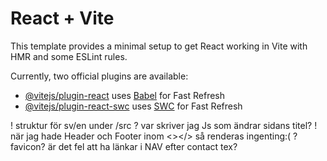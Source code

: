 # React + Vite

This template provides a minimal setup to get React working in Vite with HMR and some ESLint rules.

Currently, two official plugins are available:

- [@vitejs/plugin-react](https://github.com/vitejs/vite-plugin-react/blob/main/packages/plugin-react/README.md) uses [Babel](https://babeljs.io/) for Fast Refresh
- [@vitejs/plugin-react-swc](https://github.com/vitejs/vite-plugin-react-swc) uses [SWC](https://swc.rs/) for Fast Refresh


! struktur för sv/en under /src
? var skriver jag Js som ändrar sidans titel?
! när jag hade Header och Footer inom <></> så renderas ingenting:(
    ? favicon?
    är det fel att ha länkar i NAV efter contact tex?